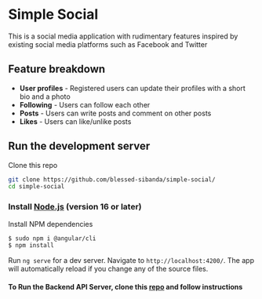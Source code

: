 # Simple Social

This is a social media application with rudimentary features inspired by existing social media platforms such as Facebook and Twitter

## Feature breakdown

- **User profiles** - Registered users can update their profiles with a short bio and a photo
- **Following** - Users can follow each other
- **Posts** - Users can write posts and comment on other posts
- **Likes** - Users can like/unlike posts

## Run the development server

Clone this repo
```bash
git clone https://github.com/blessed-sibanda/simple-social/
cd simple-social
```

### Install [Node.js](https://nodejs.org/en/) (version 16 or later)

Install NPM dependencies

```bash
$ sudo npm i @angular/cli
$ npm install
```

Run `ng serve` for a dev server. Navigate to `http://localhost:4200/`. The app will automatically reload if you change any of the source files.

#### To Run the Backend API Server, clone this [repo](https://github.com/blessed-sibanda/simple-social-server) and follow instructions
